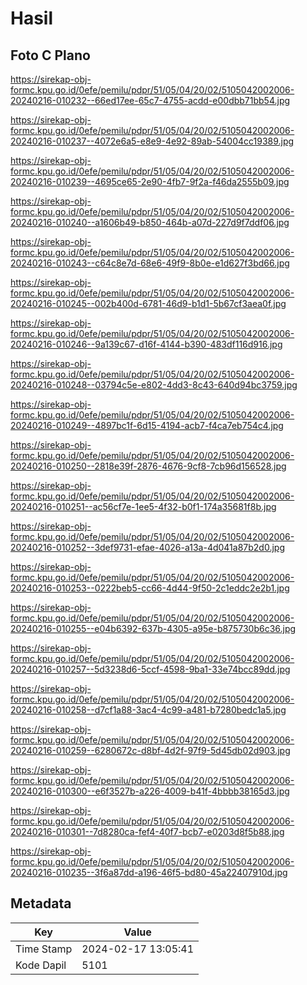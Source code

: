 # Hasil

## Foto C Plano

https://sirekap-obj-formc.kpu.go.id/0efe/pemilu/pdpr/51/05/04/20/02/5105042002006-20240216-010232--66ed17ee-65c7-4755-acdd-e00dbb71bb54.jpg

https://sirekap-obj-formc.kpu.go.id/0efe/pemilu/pdpr/51/05/04/20/02/5105042002006-20240216-010237--4072e6a5-e8e9-4e92-89ab-54004cc19389.jpg

https://sirekap-obj-formc.kpu.go.id/0efe/pemilu/pdpr/51/05/04/20/02/5105042002006-20240216-010239--4695ce65-2e90-4fb7-9f2a-f46da2555b09.jpg

https://sirekap-obj-formc.kpu.go.id/0efe/pemilu/pdpr/51/05/04/20/02/5105042002006-20240216-010240--a1606b49-b850-464b-a07d-227d9f7ddf06.jpg

https://sirekap-obj-formc.kpu.go.id/0efe/pemilu/pdpr/51/05/04/20/02/5105042002006-20240216-010243--c64c8e7d-68e6-49f9-8b0e-e1d627f3bd66.jpg

https://sirekap-obj-formc.kpu.go.id/0efe/pemilu/pdpr/51/05/04/20/02/5105042002006-20240216-010245--002b400d-6781-46d9-b1d1-5b67cf3aea0f.jpg

https://sirekap-obj-formc.kpu.go.id/0efe/pemilu/pdpr/51/05/04/20/02/5105042002006-20240216-010246--9a139c67-d16f-4144-b390-483df116d916.jpg

https://sirekap-obj-formc.kpu.go.id/0efe/pemilu/pdpr/51/05/04/20/02/5105042002006-20240216-010248--03794c5e-e802-4dd3-8c43-640d94bc3759.jpg

https://sirekap-obj-formc.kpu.go.id/0efe/pemilu/pdpr/51/05/04/20/02/5105042002006-20240216-010249--4897bc1f-6d15-4194-acb7-f4ca7eb754c4.jpg

https://sirekap-obj-formc.kpu.go.id/0efe/pemilu/pdpr/51/05/04/20/02/5105042002006-20240216-010250--2818e39f-2876-4676-9cf8-7cb96d156528.jpg

https://sirekap-obj-formc.kpu.go.id/0efe/pemilu/pdpr/51/05/04/20/02/5105042002006-20240216-010251--ac56cf7e-1ee5-4f32-b0f1-174a35681f8b.jpg

https://sirekap-obj-formc.kpu.go.id/0efe/pemilu/pdpr/51/05/04/20/02/5105042002006-20240216-010252--3def9731-efae-4026-a13a-4d041a87b2d0.jpg

https://sirekap-obj-formc.kpu.go.id/0efe/pemilu/pdpr/51/05/04/20/02/5105042002006-20240216-010253--0222beb5-cc66-4d44-9f50-2c1eddc2e2b1.jpg

https://sirekap-obj-formc.kpu.go.id/0efe/pemilu/pdpr/51/05/04/20/02/5105042002006-20240216-010255--e04b6392-637b-4305-a95e-b875730b6c36.jpg

https://sirekap-obj-formc.kpu.go.id/0efe/pemilu/pdpr/51/05/04/20/02/5105042002006-20240216-010257--5d3238d6-5ccf-4598-9ba1-33e74bcc89dd.jpg

https://sirekap-obj-formc.kpu.go.id/0efe/pemilu/pdpr/51/05/04/20/02/5105042002006-20240216-010258--d7cf1a88-3ac4-4c99-a481-b7280bedc1a5.jpg

https://sirekap-obj-formc.kpu.go.id/0efe/pemilu/pdpr/51/05/04/20/02/5105042002006-20240216-010259--6280672c-d8bf-4d2f-97f9-5d45db02d903.jpg

https://sirekap-obj-formc.kpu.go.id/0efe/pemilu/pdpr/51/05/04/20/02/5105042002006-20240216-010300--e6f3527b-a226-4009-b41f-4bbbb38165d3.jpg

https://sirekap-obj-formc.kpu.go.id/0efe/pemilu/pdpr/51/05/04/20/02/5105042002006-20240216-010301--7d8280ca-fef4-40f7-bcb7-e0203d8f5b88.jpg

https://sirekap-obj-formc.kpu.go.id/0efe/pemilu/pdpr/51/05/04/20/02/5105042002006-20240216-010235--3f6a87dd-a196-46f5-bd80-45a22407910d.jpg


## Metadata

| Key        | Value               |
| ---------- | ------------------- |
| Time Stamp | 2024-02-17 13:05:41 |
| Kode Dapil | 5101                |



